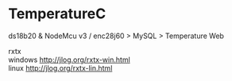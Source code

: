 # TemperatureC

<p> ds18b20 & NodeMcu v3 / enc28j60 > MySQL > Temperature Web </p>

rxtx </br>
windows http://jlog.org/rxtx-win.html </br>
linux http://jlog.org/rxtx-lin.html </br>
